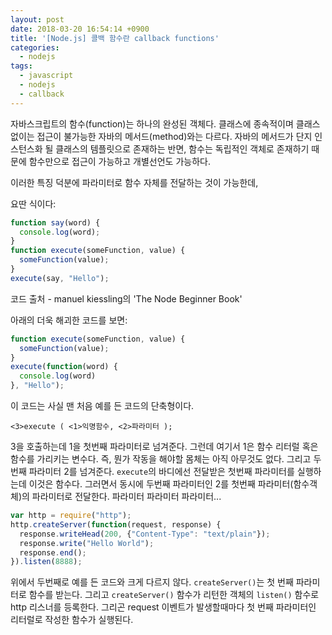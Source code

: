 ```yaml
---
layout: post
date: 2018-03-20 16:54:14 +0900
title: '[Node.js] 콜백 함수란 callback functions'
categories:
  - nodejs
tags:
  - javascript
  - nodejs
  - callback
---
```


자바스크립트의 함수(function)는 하나의 완성된 객체다. 클래스에 종속적이며 클래스 없이는 접근이 불가능한 자바의 메서드(method)와는 다르다. 자바의 메서드가 단지 인스턴스화 될 클래스의 템플릿으로 존재하는 반면, 함수는 독립적인 객체로 존재하기 때문에 함수만으로 접근이 가능하고 개별선언도 가능하다.

이러한 특징 덕분에 파라미터로 함수 자체를 전달하는 것이 가능한데,

요딴 식이다:

```js
function say(word) {
  console.log(word);
}
function execute(someFunction, value) {
  someFunction(value);
}
execute(say, "Hello");
```

코드 출처 - manuel kiessling의 'The Node Beginner Book'

아래의 더욱 해괴한 코드를 보면:

```js
function execute(someFunction, value) {
  someFunction(value);
}
execute(function(word) {
  console.log(word)
}, "Hello");
```

이 코드는 사실 맨 처음 예를 든 코드의 단축형이다.

```
<3>execute ( <1>익명함수, <2>파라미터 );
```

3을 호출하는데 1을 첫번째 파라미터로 넘겨준다. 그런데 여기서 1은 함수 리터럴 혹은 함수를 가리키는 변수다. 즉, 뭔가 작동을 해야할 몸체는 아직 아무것도 없다. 그리고 두번째 파라미터 2를 넘겨준다. `execute`의 바디에선 전달받은 첫번째 파라미터를 실행하는데 이것은 함수다. 그러면서 동시에 두번째 파라미터인 2를 첫번째 파라미터(함수객체)의 파라미터로 전달한다. 파라미터 파라미터 파라미터...

```js
var http = require("http");
http.createServer(function(request, response) {
  response.writeHead(200, {"Content-Type": "text/plain"});
  response.write("Hello World");
  response.end();
}).listen(8888);
```

위에서 두번째로 예를 든 코드와 크게 다르지 않다. `createServer()`는 첫 번째 파라미터로 함수를 받는다. 그리고 `createServer()` 함수가 리턴한 객체의 `listen()` 함수로 http 리스너를 등록한다. 그리곤 request 이벤트가 발생할때마다 첫 번째 파라미터인 리터럴로 작성한 함수가 실행된다.
